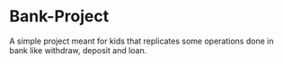 # Bank-Project
A simple project  meant for kids that replicates some operations done in bank like withdraw, deposit and loan.
